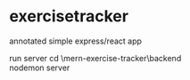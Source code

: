 # exercisetracker
annotated simple express/react app

run server
cd \mern-exercise-tracker\backend\
nodemon server


